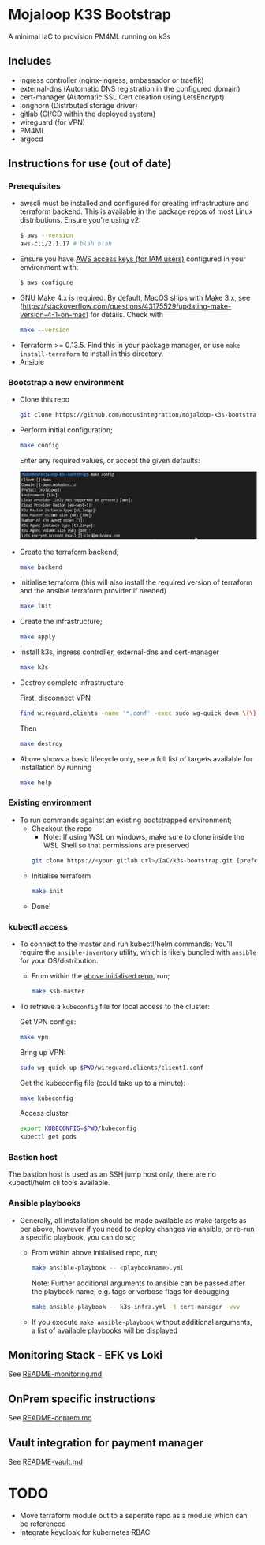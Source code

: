 # Mojaloop K3S Bootstrap
A minimal IaC to provision PM4ML running on k3s

## Includes
- ingress controller (nginx-ingress, ambassador or traefik)
- external-dns (Automatic DNS registration in the configured domain)
- cert-manager (Automatic SSL Cert creation using LetsEncrypt)
- longhorn (Distrbuted storage driver)
- gitlab (CI/CD within the deployed system)
- wireguard (for VPN)
- PM4ML
- argocd


## Instructions for use (out of date)

### Prerequisites
- awscli must be installed and configured for creating infrastructure and terraform backend. This
  is available in the package repos of most Linux distributions. Ensure you're using v2:
  ```sh
  $ aws --version
  aws-cli/2.1.17 # blah blah
  ```
- Ensure you have [AWS access keys (for IAM users)](https://docs.aws.amazon.com/general/latest/gr/aws-sec-cred-types.html#access-keys-and-secret-access-keys)
  configured in your environment with:
  ```sh
  $ aws configure
  ```
- GNU Make 4.x is required. By default, MacOS ships with Make 3.x, see (https://stackoverflow.com/questions/43175529/updating-make-version-4-1-on-mac) for details. Check with
  ```sh
  make --version
  ```
- Terraform >= 0.13.5. Find this in your package manager, or use `make install-terraform` to install in this directory.
- Ansible

### Bootstrap a new environment
- Clone this repo
  ```sh
  git clone https://github.com/modusintegration/mojaloop-k3s-bootstrap
  ```
- Perform initial configuration;
  ```sh
  make config
  ```
  Enter any required values, or accept the given defaults:

  ![make config](docs/config.png "make config")

- Create the terraform backend;
  ```sh
  make backend
  ```
- Initialise terraform (this will also install the required version of terraform and the ansible terraform provider if needed)
  ```sh
  make init
  ```
- Create the infrastructure;
  ```sh
  make apply
  ```
- Install k3s, ingress controller, external-dns and cert-manager
  ```sh
  make k3s
  ```
- Destroy complete infrastructure

  First, disconnect VPN
  ```sh
  find wireguard.clients -name '*.conf' -exec sudo wg-quick down \{\} \;
  ```
  Then
  ``` sh
  make destroy
  ```
- Above shows a basic lifecycle only, see a full list of targets available for installation by running
  ```sh
  make help
  ```

### Existing environment
- To run commands against an existing bootstrapped environment;
  - Checkout the repo
    - Note: If using WSL on windows, make sure to clone inside the WSL Shell so that permissions are preserved
    ```sh
    git clone https://<your gitlab url>/IaC/k3s-bootstrap.git [preferred repo directory]
    ```
  - Initialise terraform
    ```sh
    make init
    ```
  - Done!

### kubectl access
- To connect to the master and run kubectl/helm commands;
  You'll require the `ansible-inventory` utility, which is likely bundled with `ansible` for your OS/distribution.
  - From within the [above initialised repo](#Bootstrap-a-new-environment), run;
    ```sh
    make ssh-master
    ```
- To retrieve a `kubeconfig` file for local access to the cluster:

  Get VPN configs:
  ```sh
  make vpn
  ```
  Bring up VPN:
  ```sh
  sudo wg-quick up $PWD/wireguard.clients/client1.conf
  ```
  Get the kubeconfig file (could take up to a minute):
  ```sh
  make kubeconfig
  ```
  Access cluster:
  ```sh
  export KUBECONFIG=$PWD/kubeconfig
  kubectl get pods
  ```

### Bastion host
The bastion host is used as an SSH jump host only, there are no kubectl/helm cli tools available.


### Ansible playbooks
- Generally, all installation should be made available as make targets as per above, however if you need to deploy changes via ansible, or re-run a specific playbook, you can do so;
  - From within above initialised repo, run;
    ```sh
    make ansible-playbook -- <playbookname>.yml
    ```
    Note: Further additional arguments to ansible can be passed after the playbook name, e.g. tags or verbose flags for debugging
    ```sh
    make ansible-playbook -- k3s-infra.yml -t cert-manager -vvv
    ```
    
  - If you execute `make ansible-playbook` without additional arguments, a list of available playbooks will be displayed

## Monitoring Stack - EFK vs Loki
See [README-monitoring.md](docs/README-monitoring.md)

## OnPrem specific instructions
See [README-onprem.md](docs/README-onprem.md)

## Vault integration for payment manager
See [README-vault.md](docs/README-vault.md)



# TODO
- Move terraform module out to a seperate repo as a module which can be referenced
- Integrate keycloak for kubernetes RBAC
